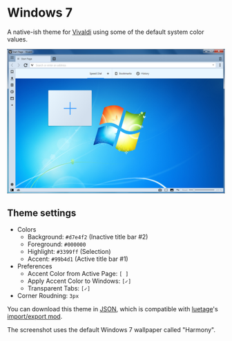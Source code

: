 # Windows 7

A native-ish theme for [Vivaldi](https://vivaldi.com) using some of the default system color values.

![Screenshot](screenshot.png)

## Theme settings

* Colors
  * Background: `#d7e4f2` (Inactive title bar #2)
  * Foreground: `#000000`
  * Highlight: `#3399ff` (Selection)
  * Accent: `#99b4d1` (Active title bar #1)
* Preferences
  * Accent Color from Active Page: `[ ]`
  * Apply Accent Color to Windows: `[✓]`
  * Transparent Tabs: `[✓]`
* Corner Roudning: `3px`

You can download this theme in [JSON](windows-7.json), which is compatible with [luetage](https://github.com/luetage)'s [import/export mod](https://forum.vivaldi.net/topic/33154/import-and-export-themes).

The screenshot uses the default Windows 7 wallpaper called "Harmony".
